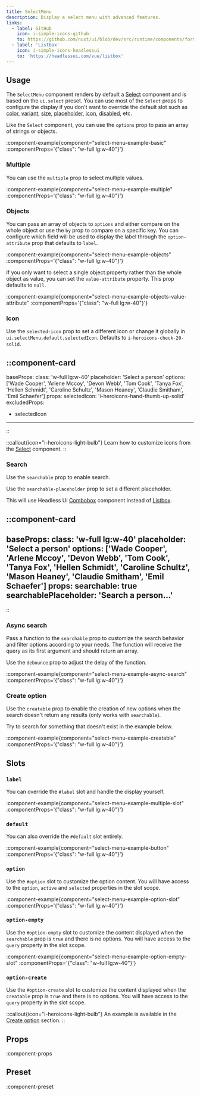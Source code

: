 ```yaml
---
title: SelectMenu
description: Display a select menu with advanced features.
links:
  - label: GitHub
    icon: i-simple-icons-github
    to: https://github.com/nuxt/ui/blob/dev/src/runtime/components/forms/SelectMenu.vue
  - label: 'Listbox'
    icon: i-simple-icons-headlessui
    to: 'https://headlessui.com/vue/listbox'
---
```


## Usage

The `SelectMenu` component renders by default a [Select](/forms/select) component and is based on the `ui.select` preset. You can use most of the `Select` props to configure the display if you don't want to override the default slot such as [color](/forms/select#style), [variant](/forms/select#style), [size](/forms/select#size), [placeholder](/forms/select#placeholder), [icon](/forms/select#icon), [disabled](/forms/select#disabled), etc.

Like the `Select` component, you can use the `options` prop to pass an array of strings or objects.

:component-example{component="select-menu-example-basic" :componentProps='{"class": "w-full lg:w-40"}'}

### Multiple

You can use the `multiple` prop to select multiple values.

:component-example{component="select-menu-example-multiple" :componentProps='{"class": "w-full lg:w-40"}'}

### Objects

You can pass an array of objects to `options` and either compare on the whole object or use the `by` prop to compare on a specific key. You can configure which field will be used to display the label through the `option-attribute` prop that defaults to `label`.

:component-example{component="select-menu-example-objects" :componentProps='{"class": "w-full lg:w-40"}'}

If you only want to select a single object property rather than the whole object as value, you can set the `value-attribute` property. This prop defaults to `null`.

:component-example{component="select-menu-example-objects-value-attribute" :componentProps='{"class": "w-full lg:w-40"}'}

### Icon

Use the `selected-icon` prop to set a different icon or change it globally in `ui.selectMenu.default.selectedIcon`. Defaults to `i-heroicons-check-20-solid`.

::component-card
---
baseProps:
  class: 'w-full lg:w-40'
  placeholder: 'Select a person'
  options: ['Wade Cooper', 'Arlene Mccoy', 'Devon Webb', 'Tom Cook', 'Tanya Fox', 'Hellen Schmidt', 'Caroline Schultz', 'Mason Heaney', 'Claudie Smitham', 'Emil Schaefer']
props:
  selectedIcon: 'i-heroicons-hand-thumb-up-solid'
excludedProps:
  - selectedIcon
---
::

::callout{icon="i-heroicons-light-bulb"}
Learn how to customize icons from the [Select](/forms/select#icon) component.
::

### Search

Use the `searchable` prop to enable search.

Use the `searchable-placeholder` prop to set a different placeholder.

This will use Headless UI [Combobox](https://headlessui.com/vue/combobox) component instead of [Listbox](https://headlessui.com/vue/listbox).

::component-card
---
baseProps:
  class: 'w-full lg:w-40'
  placeholder: 'Select a person'
  options: ['Wade Cooper', 'Arlene Mccoy', 'Devon Webb', 'Tom Cook', 'Tanya Fox', 'Hellen Schmidt', 'Caroline Schultz', 'Mason Heaney', 'Claudie Smitham', 'Emil Schaefer']
props:
  searchable: true
  searchablePlaceholder: 'Search a person...'
---
::

### Async search

Pass a function to the `searchable` prop to customize the search behavior and filter options according to your needs. The function will receive the query as its first argument and should return an array.

Use the `debounce` prop to adjust the delay of the function.

:component-example{component="select-menu-example-async-search" :componentProps='{"class": "w-full lg:w-40"}'}

### Create option

Use the `creatable` prop to enable the creation of new options when the search doesn't return any results (only works with `searchable`).

Try to search for something that doesn't exist in the example below.

:component-example{component="select-menu-example-creatable" :componentProps='{"class": "w-full lg:w-40"}'}

## Slots

### `label`

You can override the `#label` slot and handle the display yourself.

:component-example{component="select-menu-example-multiple-slot" :componentProps='{"class": "w-full lg:w-40"}'}

### `default`

You can also override the `#default` slot entirely.

:component-example{component="select-menu-example-button" :componentProps='{"class": "w-full lg:w-40"}'}

### `option`

Use the `#option` slot to customize the option content. You will have access to the `option`, `active` and `selected` properties in the slot scope.

:component-example{component="select-menu-example-option-slot" :componentProps='{"class": "w-full lg:w-40"}'}

### `option-empty`

Use the `#option-empty` slot to customize the content displayed when the `searchable` prop is `true` and there is no options. You will have access to the `query` property in the slot scope.

:component-example{component="select-menu-example-option-empty-slot" :componentProps='{"class": "w-full lg:w-40"}'}

### `option-create`

Use the `#option-create` slot to customize the content displayed when the `creatable` prop is `true` and there is no options. You will have access to the `query` property in the slot scope.

::callout{icon="i-heroicons-light-bulb"}
An example is available in the [Create option](#create-option) section.
::

## Props

:component-props

## Preset

:component-preset

